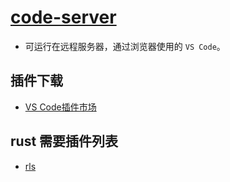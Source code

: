 # [code-server](https://github.com/cdr/code-server)
* 可运行在远程服务器，通过浏览器使用的 `VS Code`。

## 插件下载
* [VS Code插件市场](https://marketplace.visualstudio.com/vscode)

## rust 需要插件列表
* [rls](https://marketplace.visualstudio.com/items?itemName=rust-lang.rust)